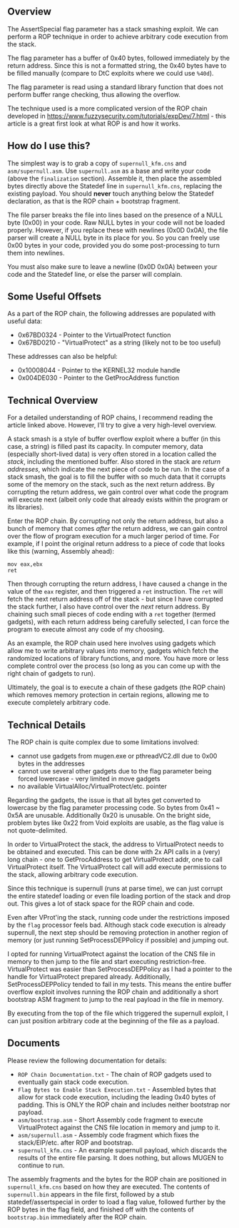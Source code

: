 ## Overview
The AssertSpecial flag parameter has a stack smashing exploit. We can perform a ROP technique in order to achieve arbitrary code execution from the stack.

The flag parameter has a buffer of 0x40 bytes, followed immediately by the return address. Since this is not a formatted string, the 0x40 bytes have to be filled manually (compare to DtC exploits where we could use `%40d`).

The flag parameter is read using a standard library function that does not perform buffer range checking, thus allowing the overflow.

The technique used is a more complicated version of the ROP chain developed in https://www.fuzzysecurity.com/tutorials/expDev/7.html - this article is a great first look at what ROP is and how it works.

## How do I use this?

The simplest way is to grab a copy of `supernull_kfm.cns` and `asm/supernull.asm`. Use `supernull.asm` as a base and write your code (above the `finalization` section). Assemble it, then place the assembled bytes directly above the Statedef line in `supernull_kfm.cns`, replacing the existing payload. You should **never** touch anything below the Statedef declaration, as that is the ROP chain + bootstrap fragment.

The file parser breaks the file into lines based on the presence of a NULL byte (0x00) in your code. Raw NULL bytes in your code will not be loaded properly. However, if you replace these with newlines (0x0D 0x0A), the file parser will create a NULL byte in its place for you. So you can freely use 0x00 bytes in your code, provided you do some post-processing to turn them into newlines.

You must also make sure to leave a newline (0x0D 0x0A) between your code and the Statedef line, or else the parser will complain.

## Some Useful Offsets

As a part of the ROP chain, the following addresses are populated with useful data:

- 0x67BD0324 - Pointer to the VirtualProtect function
- 0x67BD0210 - "VirtualProtect" as a string (likely not to be too useful)

These addresses can also be helpful:

- 0x10008044 - Pointer to the KERNEL32 module handle
- 0x004DE030 - Pointer to the GetProcAddress function

## Technical Overview

For a detailed understanding of ROP chains, I recommend reading the article linked above. However, I'll try to give a very high-level overview. 

A stack smash is a style of buffer overflow exploit where a buffer (in this case, a string) is filled past its capacity. In computer memory, data (especially short-lived data) is very often stored in a location called the *stack*, including the mentioned buffer. Also stored in the stack are *return addresses*, which indicate the next piece of code to be run. In the case of a stack smash, the goal is to fill the buffer with so much data that it corrupts some of the memory on the stack, such as the next return address. By corrupting the return address, we gain control over what code the program will execute next (albeit only code that already exists within the program or its libraries).

Enter the ROP chain. By corrupting not only the return address, but also a bunch of memory that comes *after* the return address, we can gain control over the flow of program execution for a much larger period of time. For example, if I point the original return address to a piece of code that looks like this (warning, Assembly ahead):

```
mov eax,ebx
ret
```

Then through corrupting the return address, I have caused a change in the value of the `eax` register, and then triggered a `ret` instruction. The `ret` will fetch the next return address off of the stack - but since I have corrupted the stack further, I also have control over the *next* return address. By chaining such small pieces of code ending with a `ret` together (termed gadgets), with each return address being carefully selected, I can force the program to execute almost any code of my choosing.

As an example, the ROP chain used here involves using gadgets which allow me to write arbitrary values into memory, gadgets which fetch the randomized locations of library functions, and more. You have more or less complete control over the process (so long as you can come up with the right chain of gadgets to run).

Ultimately, the goal is to execute a chain of these gadgets (the ROP chain) which removes memory protection in certain regions, allowing me to execute completely arbitrary code.

## Technical Details

The ROP chain is quite complex due to some limitations involved:
- cannot use gadgets from mugen.exe or pthreadVC2.dll due to 0x00 bytes in the addresses
- cannot use several other gadgets due to the flag parameter being forced lowercase - very limited in move gadgets
- no available VirtualAlloc/VirtualProtect/etc. pointer

Regarding the gadgets, the issue is that all bytes get converted to lowercase by the flag parameter processing code. So bytes from 0x41 ~ 0x5A are unusable. Additionally 0x20 is unusable. On the bright side, problem bytes like 0x22 from Void exploits are usable, as the flag value is not quote-delimited.

In order to VirtualProtect the stack, the address to VirtualProtect needs to be obtained and executed. This can be done with 2x API calls in a (very) long chain - one to GetProcAddress to get VirtualProtect addr, one to call VirtualProtect itself. The VirtualProtect call will add execute permissions to the stack, allowing arbitrary code execution.

Since this technique is supernull (runs at parse time), we can just corrupt the entire statedef loading or even file loading portion of the stack and drop out. This gives a lot of stack space for the ROP chain and code.

Even after VProt'ing the stack, running code under the restrictions imposed by the `flag` processor feels bad. Although stack code execution is already supernull, the next step should be removing protection in another region of memory (or just running SetProcessDEPPolicy if possible) and jumping out.

I opted for running VirtualProtect against the location of the CNS file in memory to then jump to the file and start executing restriction-free. VirtualProtect was easier than SetProcessDEPPolicy as I had a pointer to the handle for VirtualProtect prepared already. Additionally, SetProcessDEPPolicy tended to fail in my tests. This means the entire buffer overflow exploit involves running the ROP chain and additionally a short bootstrap ASM fragment to jump to the real payload in the file in memory.

By executing from the top of the file which triggered the supernull exploit, I can just position arbitrary code at the beginning of the file as a payload.

## Documents

Please review the following documentation for details:

- `ROP Chain Documentation.txt` - The chain of ROP gadgets used to eventually gain stack code execution.
- `Flag Bytes to Enable Stack Execution.txt` - Assembled bytes that allow for stack code execution, including the leading 0x40 bytes of padding. This is ONLY the ROP chain and includes neither bootstrap nor payload.
- `asm/bootstrap.asm` - Short Assembly code fragment to execute VirtualProtect against the CNS file location in memory and jump to it.
- `asm/supernull.asm` - Assembly code fragment which fixes the stack/EIP/etc. after ROP and bootstrap.
- `supernull_kfm.cns` - An example supernull payload, which discards the results of the entire file parsing. It does nothing, but allows MUGEN to continue to run.

The assembly fragments and the bytes for the ROP chain are positioned in `supernull_kfm.cns` based on how they are executed. The contents of `supernull.bin` appears in the file first, followed by a stub statedef/assertspecial in order to load a flag value, followed further by the ROP bytes in the flag field, and finished off with the contents of `bootstrap.bin` immediately after the ROP chain.
